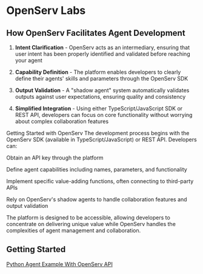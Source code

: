 # OpenServ Labs



## How OpenServ Facilitates Agent Development

1. **Intent Clarification** - OpenServ acts as an intermediary, ensuring that user intent has been properly identified and validated before reaching your agent

2. **Capability Definition** - The platform enables developers to clearly define their agents' skills and parameters through the OpenServ SDK

3. **Output Validation** - A "shadow agent" system automatically validates outputs against user expectations, ensuring quality and consistency

4. **Simplified Integration** - Using either TypeScript/JavaScript SDK or REST API, developers can focus on core functionality without worrying about complex collaboration features

Getting Started with OpenServ
The development process begins with the OpenServ SDK (available in TypeScript/JavaScript) or REST API. Developers can:

Obtain an API key through the platform

Define agent capabilities including names, parameters, and functionality

Implement specific value-adding functions, often connecting to third-party APIs

Rely on OpenServ's shadow agents to handle collaboration features and output validation

The platform is designed to be accessible, allowing developers to concentrate on delivering unique value while OpenServ handles the complexities of agent management and collaboration.

## Getting Started

[Python Agent Example With OpenServ API](https://github.com/openserv-labs/agent-tutorial/tree/main/python-api-agent-example)